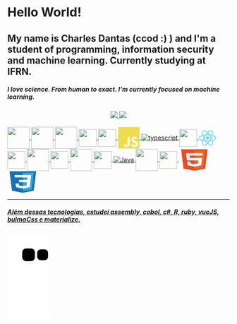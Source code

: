 <h1>Hello World!</h1>
<h2>My name is Charles Dantas (ccod :) ) and I'm a student of programming, information security and machine learning. Currently studying at IFRN. </h2>
<h5>I love science. From human to exact. I'm currently focused on machine learning.</h5>

<div align="center">
  
  <a href="https://github.com/charlesdev771">
  <img height="180em" src="https://github-readme-stats.vercel.app/api?username=charlesdev771&show_icons=true&theme=synthwave&include_all_commits=true&count_private=true"/>
  <img height="180em" src="https://github-readme-stats.vercel.app/api/top-langs/?username=charlesdev771&layout=compact&langs_count=7&theme=synthwave"/>

</div>


  
<div style="display: inline_block"><br>
<img align="center" src="https://cdn.jsdelivr.net/gh/devicons/devicon/icons/c/c-original.svg" height="50" width="50" />
<img align="center" height="50" width="50" src="https://cdn.jsdelivr.net/gh/devicons/devicon/icons/cplusplus/cplusplus-original.svg" />
<img align="center"  src="https://cdn.jsdelivr.net/gh/devicons/devicon/icons/python/python-original.svg" height="50" width="50" />
<img align="center" src="https://cdn.jsdelivr.net/gh/devicons/devicon/icons/django/django-plain.svg" height="40" width="40" />
<img align="center" src="https://cdn.jsdelivr.net/gh/devicons/devicon/icons/flask/flask-original.svg" height="40" width="40"/>
<img align="center" alt="C-Js" height="50" width="50" src="https://raw.githubusercontent.com/devicons/devicon/master/icons/javascript/javascript-plain.svg">
<img align="center" alt="typescript" height='50' width='50' src="https://cdn.jsdelivr.net/gh/devicons/devicon/icons/typescript/typescript-original.svg" />
<img align="center" src="https://cdn.jsdelivr.net/gh/devicons/devicon/icons/react/react-original-wordmark.svg" height=40" width="40" />
<img align="center" alt="C-React" height="40" width="40" src="https://raw.githubusercontent.com/devicons/devicon/master/icons/react/react-original.svg">
<img align="center" src="https://cdn.jsdelivr.net/gh/devicons/devicon/icons/nodejs/nodejs-original.svg"  height=40" width="40" />
<img align="center" src="https://cdn.jsdelivr.net/gh/devicons/devicon/icons/php/php-original.svg" height="50" width="50" />
<img align="center" src="https://cdn.jsdelivr.net/gh/devicons/devicon/icons/laravel/laravel-plain.svg" height="40" width="40" />
<img align="center" src="https://cdn.jsdelivr.net/gh/devicons/devicon/icons/linux/linux-original.svg" height="50" width="50" />
<img align="center" src="https://cdn.jsdelivr.net/gh/devicons/devicon/icons/bash/bash-original.svg" height="40" width="40" />
<img align="center" alt="Java" height="50" width="50" src="https://cdn.jsdelivr.net/gh/devicons/devicon/icons/java/java-original.svg" />
          
  
<img align="center" src="https://cdn.jsdelivr.net/gh/devicons/devicon/icons/dart/dart-original.svg" height="50" width="50" />
<img align="center" src="https://cdn.jsdelivr.net/gh/devicons/devicon/icons/flutter/flutter-original.svg" height="40" width="40" />

          
  
<img align="center" alt="C-HTML" height="50" width="70" src="https://raw.githubusercontent.com/devicons/devicon/master/icons/html5/html5-original.svg">
<img align="center" alt="C-CSS" height="50" width="70" src="https://raw.githubusercontent.com/devicons/devicon/master/icons/css3/css3-original.svg">
</div>
  
<hr>
 <h5>Além dessas tecnologias, estudei assembly, cobol, c#, R, ruby, vueJS, bulmaCss e materialize.</h5>

<div> 
 
  ![Snake animation](https://github.com/rafaballerini/rafaballerini/blob/output/github-contribution-grid-snake.svg)
 
</div>
